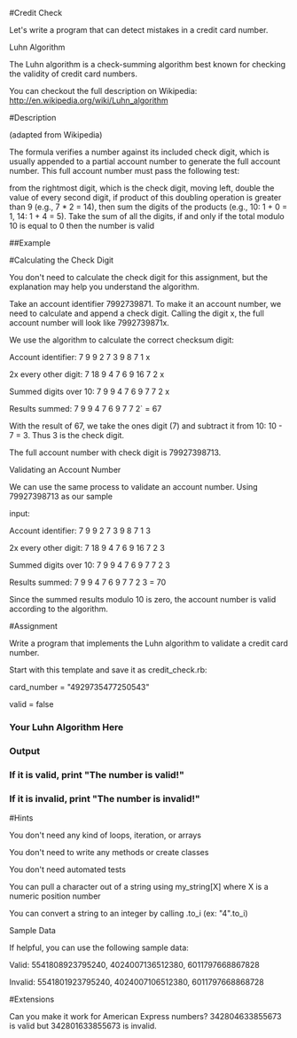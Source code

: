 #Credit Check

Let's write a program that can detect mistakes in a credit card number.

Luhn Algorithm

The Luhn algorithm is a check-summing algorithm best known for checking the validity of credit card numbers.

You can checkout the full description on Wikipedia: http://en.wikipedia.org/wiki/Luhn_algorithm

#Description

(adapted from Wikipedia)

The formula verifies a number against its included check digit, which is usually appended to a partial account number to generate the full account number. This full account number must pass the following test:

from the rightmost digit, which is the check digit, moving left, double the value of every second digit, if product of this doubling operation is greater than 9 (e.g., 7 * 2 = 14), then sum the digits of the products (e.g., 10: 1 + 0 = 1, 14: 1 + 4 = 5). Take the sum of all the digits, if and only if the total modulo 10 is equal to 0 then the number is valid

##Example

#Calculating the Check Digit

You don't need to calculate the check digit for this assignment, but the explanation may help you understand the algorithm.

Take an account identifier 7992739871. To make it an account number, we need to calculate and append a check digit. Calling the digit x, the full account number will look like 7992739871x.

We use the algorithm to calculate the correct checksum digit:

Account identifier:    7   9   9   2   7   3   9   8   7   1   x

2x every other digit:  7   18  9   4   7   6   9   16  7   2   x

Summed digits over 10: 7   9   9   4   7   6   9   7   7   2   x

Results summed:        7   9   9   4   7   6   9   7   7   2` = 67

With the result of 67, we take the ones digit (7) and subtract it from 10: 10 - 7 = 3. Thus 3 is the check digit.

The full account number with check digit is 79927398713.

Validating an Account Number

We can use the same process to validate an account number. Using 79927398713 as our sample 

input:

Account identifier:    7   9   9   2   7   3   9   8   7   1   3

2x every other digit:  7   18  9   4   7   6   9   16  7   2   3

Summed digits over 10: 7   9   9   4   7   6   9   7   7   2   3

Results summed:        7   9   9   4   7   6   9   7   7   2   3 = 70

Since the summed results modulo 10 is zero, the account number is valid according to the algorithm.

#Assignment

Write a program that implements the Luhn algorithm to validate a credit card number.

Start with this template and save it as credit_check.rb:

card_number = "4929735477250543"

valid = false

### Your Luhn Algorithm Here

### Output

### If it is valid, print "The number is valid!"

### If it is invalid, print "The number is invalid!"

#Hints

You don't need any kind of loops, iteration, or arrays

You don't need to write any methods or create classes

You don't need automated tests

You can pull a character out of a string using my_string[X] where X is a numeric position number

You can convert a string to an integer by calling .to_i (ex: "4".to_i)

Sample Data

If helpful, you can use the following sample data:

Valid: 5541808923795240, 4024007136512380, 6011797668867828

Invalid: 5541801923795240, 4024007106512380, 6011797668868728

#Extensions

Can you make it work for American Express numbers? 342804633855673 is valid but 342801633855673 is invalid.